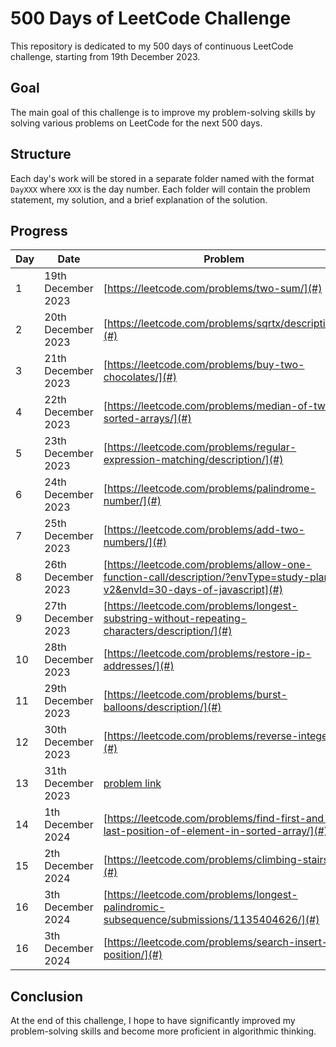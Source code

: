 # 500 Days of LeetCode Challenge

This repository is dedicated to my 500 days of continuous LeetCode challenge, starting from 19th December 2023.

## Goal

The main goal of this challenge is to improve my problem-solving skills by solving various problems on LeetCode for the next 500 days.

## Structure

Each day's work will be stored in a separate folder named with the format `DayXXX` where `XXX` is the day number. Each folder will contain the problem statement, my solution, and a brief explanation of the solution.

## Progress

| Day | Date               | Problem                                                                                                  | Solution                                                 |
|-----|--------------------|----------------------------------------------------------------------------------------------------------|----------------------------------------------------------|
| 1   | 19th December 2023 | [https://leetcode.com/problems/two-sum/](#)                                                              | [https://github.com/silahpapa/leetcode-challenges/blob/main/day-1/index.php](#) |
| 2   | 20th December 2023 | [https://leetcode.com/problems/sqrtx/description/](#)                                                    | [https://github.com/silahpapa/leetcode-challenges/blob/main/day-2/index.php](#) |
| 3   | 21th December 2023 | [https://leetcode.com/problems/buy-two-chocolates/](#)                                                   | [https://github.com/silahpapa/leetcode-challenges/tree/main/week1/day-3](#) |
| 4   | 22th December 2023 | [https://leetcode.com/problems/median-of-two-sorted-arrays/](#)                                          | [https://github.com/silahpapa/leetcode-challenges/tree/main/week1/day-4](#) |
| 5   | 23th December 2023 | [https://leetcode.com/problems/regular-expression-matching/description/](#)                              | [https://github.com/silahpapa/leetcode-challenges/tree/main/week1/day-5](#) |
| 6   | 24th December 2023 | [https://leetcode.com/problems/palindrome-number/](#)                                                    | [https://github.com/silahpapa/leetcode-challenges/tree/main/week1/day-6](#) |
| 7   | 25th December 2023 | [https://leetcode.com/problems/add-two-numbers/](#)                                                      | [https://github.com/silahpapa/leetcode-challenges/tree/main/week1/day-7](#) |
| 8   | 26th December 2023 | [https://leetcode.com/problems/allow-one-function-call/description/?envType=study-plan-v2&envId=30-days-of-javascript](#) | [https://github.com/silahpapa/leetcode-challenges/tree/main/week2/day-1](#) |
| 9   | 27th December 2023 | [https://leetcode.com/problems/longest-substring-without-repeating-characters/description/](#)           | [ https://github.com/silahpapa/leetcode-challenges/tree/main/week2/day-2](#) |
| 10  | 28th December 2023 | [https://leetcode.com/problems/restore-ip-addresses/](#)                                                 | [https://github.com/silahpapa/leetcode-challenges/tree/main/week2/day-3](#) |
| 11  | 29th December 2023 | [https://leetcode.com/problems/burst-balloons/description/](#)                                           | [https://github.com/silahpapa/leetcode-challenges/tree/main/week2/day-4](#) |
| 12  | 30th December 2023 | [https://leetcode.com/problems/reverse-integer/](#)                                                      | [https://github.com/silahpapa/leetcode-challenges/tree/main/week2/day-5](#) |
| 13  | 31th December 2023 | [problem link](#)                                                                                        | [solution link](#)                                       |
| 14  | 1th December 2024  | [https://leetcode.com/problems/find-first-and-last-position-of-element-in-sorted-array/](#)                                                                                                | [https://github.com/silahpapa/leetcode-challenges/tree/main/week2/day-6](#)                                                |
| 15  | 2th December 2024  | [https://leetcode.com/problems/climbing-stairs/](#)                                                                                                | [https://github.com/silahpapa/leetcode-challenges/tree/main/week2/day-7](#)                                                |
| 16  | 3th December 2024  | [https://leetcode.com/problems/longest-palindromic-subsequence/submissions/1135404626/](#)               | [ https://github.com/silahpapa/leetcode-challenges/tree/main/week3/day-1](#)                                           |
| 16  | 3th December 2024  | [https://leetcode.com/problems/search-insert-position/](#)               | [ https://github.com/silahpapa/leetcode-challenges/tree/main/week3/day-2](#)                                            |
## Conclusion
At the end of this challenge, I hope to have significantly improved my problem-solving skills and become more proficient in algorithmic thinking.
